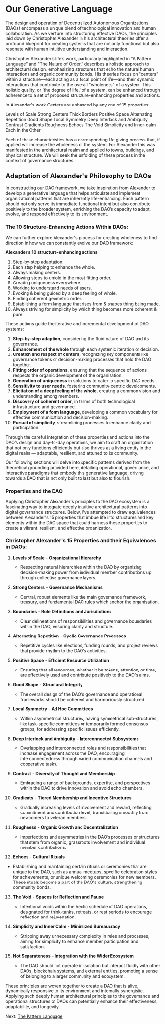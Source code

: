 # Our Generative Language

The design and operation of Decentralized Autonomous Organizations (DAOs) encompass a unique blend of technological innovation and human collaboration. As we venture into structuring effective DAOs, the principles laid down by Christopher Alexander in his architectural theories offer a profound blueprint for creating systems that are not only functional but also resonate with human intuitive understanding and interaction.

Christopher Alexander’s life’s work, particularly highlighted in "A Pattern Language" and "The Nature of Order," describes a holistic approach to architectural design, emphasizing structures that echo the natural human interactions and organic community bonds. His theories focus on "centers" within a structure—each acting as a focal point of life—and their dynamic interactions that contribute to the overall "wholeness" of a system. This holistic quality, or 'the degree of life,' of a system, can be enhanced through adherence to a set of proposed structure-enhancing properties and actions.

In Alexander's work Centers are enhanced by any one of 15 properties:

Levels of Scale
Strong Centers
Thick Borders
Positive Space
Alternating Repetition
Good Shape
Local Symmetry
Deep Interlock and Ambiguity
Contrast
Gradients
Roughness
Echoes
The Void
Simplicity and Inner-calm
Each in the Other

Each of these characteristics has a corresponding life giving process that, if applied will increase the wholeness of the system. For Alexander this was manifested in the architectural realm and applied to towns, buildings, and physical structure. We will seek the unfolding of these process in the context of governance structures.

## Adaptation of Alexander's Philosophy to DAOs

In constructing our DAO framework, we take inspiration from Alexander to develop a generative language that helps articulate and implement organizational patterns that are inherently life-enhancing. Each pattern should not only serve its immediate functional intent but also contribute positively to the broader system, enriching the DAO’s capacity to adapt, evolve, and respond effectively to its environment.

### The 10 Structure-Enhancing Actions Within DAOs:

We can further explore Alexander's process for creating wholeness to find direction in how we can constantly evolve our DAO framework:

**Alexander’s 10 structure-enhancing actions**

1. Step-by-step adaptation.
2. Each step helping to enhance the whole.
3. Always making centers.
4. Allowing steps to unfold in the most fitting order.
5. Creating uniqueness everywhere.
6. Working to understand needs of users.
7. Evoking & being guided by a deep feeling of whole.
8. Finding coherent geometric order.
9. Establishing a form language that rises from & shapes thing being made.
10. Always striving for simplicity by which thing becomes more coherent & pure.

These actions guide the iterative and incremental development of DAO systems:
1. **Step-by-step adaption**, considering the fluid nature of DAO and its governance.
2. **Enhancement of the whole** through each systemic iteration or decision.
3. **Creation and respect of centers**, recognizing key components like governance tokens or decision-making processes that hold the DAO together.
4. **Fitting order of operations**, ensuring that the sequence of actions respects the organic development of the organization.
5. **Generation of uniqueness** in solutions to cater to specific DAO needs.
6. **Sensitivity to user needs**, fostering community-centric developments.
7. **Elicitation of a deep feeling of the whole**, creating a common vision and understanding among members.
8. **Discovery of coherent order**, in terms of both technological infrastructure and governance.
9. **Employment of a form language**, developing a common vocabulary for effective communication and decision-making.
10. **Pursuit of simplicity**, streamlining processes to enhance clarity and participation.

Through the careful integration of these properties and actions into the DAO’s design and day-to-day operations, we aim to craft an organization that not only functions efficiently but also thrives as a living entity in the digital realm — adaptable, resilient, and attuned to its community.

Our following sections will delve into specific patterns derived from the theoretical grounding provided here, detailing operational, governance, and interactive paradigms that embody this generative language, driving towards a DAO that is not only built to last but also to flourish.

### Properties and the DAO

Applying Christopher Alexander's principles to the DAO ecosystem is a fascinating way to integrate deeply intuitive architectural patterns into digital governance structures. Below, I've attempted to draw equivalences between Alexander's 15 properties that imbue life into structures and key elements within the DAO space that could harness these properties to create a vibrant, resilient, and effective organization.

### Christopher Alexander's 15 Properties and their Equivalences in DAOs:

1. **Levels of Scale** - **Organizational Hierarchy**
   - Respecting natural hierarchies within the DAO by organizing decision-making power from individual member contributions up through collective governance layers.
   
2. **Strong Centers** - **Governance Mechanisms**
   - Central, robust elements like the main governance framework, treasury, and fundamental DAO rules which anchor the organisation.

3. **Boundaries** - **Role Definitions and Jurisdictions**
   - Clear delineations of responsibilities and governance boundaries within the DAO, ensuring clarity and structure.

4. **Alternating Repetition** - **Cyclic Governance Processes**
   - Repetitive cycles like elections, funding rounds, and project reviews that provide rhythm to the DAO’s activities.

5. **Positive Space** - **Efficient Resource Utilization**
   - Ensuring that all resources, whether it be tokens, attention, or time, are effectively used and contribute positively to the DAO's aims.

6. **Good Shape** - **Structural Integrity**
   - The overall design of the DAO's governance and operational frameworks should be coherent and harmoniously structured.

7. **Local Symmetry** - **Ad Hoc Committees**
   - Within asymmetrical structures, having symmetrical sub-structures, like task-specific committees or temporarily formed consensus groups, for addressing specific issues efficiently.

8. **Deep Interlock and Ambiguity** - **Interconnected Subsystems**
   - Overlapping and interconnected roles and responsibilities that increase engagement across the DAO, encouraging interconnectedness through varied communication channels and cooperative tasks.

9. **Contrast** - **Diversity of Thought and Membership**
   - Embracing a range of backgrounds, expertise, and perspectives within the DAO to drive innovation and avoid echo chambers.

10. **Gradients** - **Tiered Membership and Incentive Structures**
    - Gradually increasing levels of involvement and reward, reflecting commitment and contribution level, transitioning smoothly from newcomers to veteran members.

11. **Roughness** - **Organic Growth and Decentralization**
    - Imperfections and asymmetries in the DAO’s processes or structures that stem from organic, grassroots involvement and individual member contributions.

12. **Echoes** - **Cultural Rituals**
   - Establishing and maintaining certain rituals or ceremonies that are unique to the DAO, such as annual meetups, specific celebration styles for achievements, or unique welcoming ceremonies for new members. These rituals become a part of the DAO's culture, strengthening community bonds.

13. **The Void** - **Spaces for Reflection and Pause**
    - Intentional voids within the hectic schedule of DAO operations, designated for think-tanks, retreats, or rest periods to encourage reflection and rejuvenation.

14. **Simplicity and Inner Calm** - **Minimized Bureaucracy**
    - Stripping away unnecessary complexity in rules and processes, aiming for simplicity to enhance member participation and satisfaction.

15. **Not Separateness** - **Integration with the Wider Ecosystem**
    - The DAO should not operate in isolation but interact fluidly with other DAOs, blockchain systems, and external entities, promoting a sense of belonging to a larger community and ecosystem.

These principles are woven together to create a DAO that is alive, dynamically responsive to its environment and internally synergistic. Applying such deeply human architectural principles to the governance and operational structures of DAOs can potentially enhance their effectiveness, adaptability, and longevity.

Next: [The Pattern Language](../patterns/toc.html)